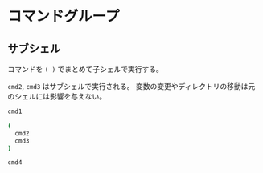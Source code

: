 # コマンドグループ

## サブシェル

コマンドを ```( )``` でまとめて子シェルで実行する。

```cmd2```, ```cmd3``` はサブシェルで実行される。
変数の変更やディレクトリの移動は元のシェルには影響を与えない。

```sh
cmd1

(
  cmd2
  cmd3
)

cmd4
```
